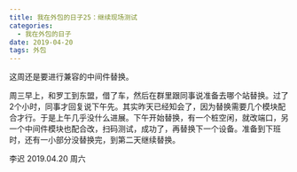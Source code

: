 ```yaml
---
title: 我在外包的日子25：继续现场测试
categories:
  - 我在外包的日子
date: 2019-04-20
tags: 外包
---
```

这周还是要进行兼容的中间件替换。

<!-- more -->

周三早上，和罗工到东盟，借了车，然后在群里跟同事说准备去哪个站替换。过了2个小时，同事才回复说下午先。其实昨天已经知会了，因为替换需要几个模块配合才行。于是上午几乎没什么进展。下午开始替换，有一个桩空闲，就改端口，另一个中间件模块也配合改，扫码测试，成功了，再替换下一个设备。准备到下班时，还有一小部分没替换完，到第二天继续替换。


李迟 2019.04.20 周六
